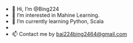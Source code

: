- 👋 Hi, I’m @Bing224
- 👀 I’m interested in Mahine Learning.
- 🌱 I’m currently learning Python, Scala
-
- 📫 Contact me by bai224bing2464@gmail.com
<!---
Bing224/Bing224 is a ✨ special ✨ repository because its `README.md` (this file) appears on your GitHub profile.
You can click the Preview link to take a look at your changes.
--->
